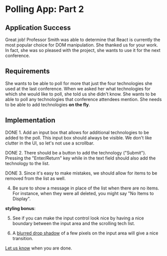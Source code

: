 # Polling App: Part 2

## Application Success

Great job! Professor Smith was able to determine that React is currently the most popular choice for DOM manipulation. She thanked us for your work. In fact, she was so pleased with the project, she wants to use it for the next conference.

## Requirements

She wants to be able to poll for more that just the four technologies she used at the last conference. When we asked her what technologies for which she would like to poll, she told us she didn't know. She wants to be able to poll any technologies that conference attendees mention. She needs to be able to add technologies **on the fly**.

## Implementation

DONE 1.  Add an input box that allows for additional technologies to be added to the poll. 
    This input box should always be visible. We don't like clutter in the UI, so let's not use a scrollbar. 
    
DONE 2.  There should be a button to add the technology ("Submit"). Pressing the "Enter/Return" key while in the text field should also add the technology to the list. 

DONE 3.  Since it's easy to make mistakes, we should allow for items to be removed from the list as well. 

4.  Be sure to show a message in place of the list when there are no items. For instance, when they were all deleted, you might say "No Items to Display".

**styling bonus**:

5.  See if you can make the input control look nice by having a nice boundary between the         input area and the scrolling tech list. 

6.  A [blurred drop shadow](https://www.w3schools.com/css/css3_shadows.asp) of a few pixels       on the input area will give a nice transition.

[Let us know](https://github.com/un-loop/PollProject/blob/master/PART3.md) when you are done.
